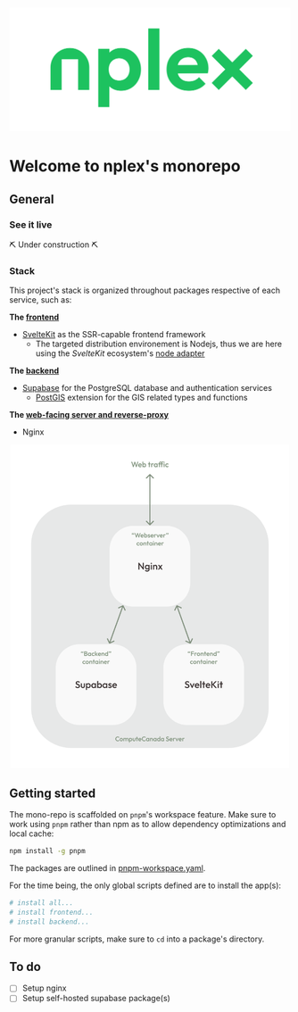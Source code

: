 # ![nplex logo](frontend/static/nplex-logo.svg)

# Welcome to nplex's monorepo

## General

### See it live

:pick: Under construction :pick:

### Stack

This project's stack is organized throughout packages respective of each service, such as:

__The [frontend](/frontend)__
- [SvelteKit](https://kit.svelte.dev/) as the SSR-capable frontend framework
  - The targeted distribution environement is Nodejs, thus we are here using the _SvelteKit_ ecosystem's [node adapter](https://kit.svelte.dev/docs#adapters)

__The [backend](/backend)__
- [Supabase](https://supabase.io/) for the PostgreSQL database and authentication services
  - [PostGIS](https://postgis.net/) extension for the GIS related types and functions

__The [web-facing server and reverse-proxy](/webserver)__
- Nginx

<p align="center">
  <img width="500" height="auto" src="/misc/services-architecture.svg">
</p>

## Getting started

The mono-repo is scaffolded on `pnpm`'s workspace feature. Make sure to work using `pnpm` rather than npm as to allow dependency optimizations and local cache:

```sh
npm install -g pnpm
```

The packages are outlined in [pnpm-workspace.yaml](pnpm-workspace.yaml).

For the time being, the only global scripts defined are to install the app(s):

```sh
# install all...
# install frontend...
# install backend...

```

For more granular scripts, make sure to `cd` into a package's directory.

## To do

- [ ] Setup nginx
- [ ] Setup self-hosted supabase package(s)
